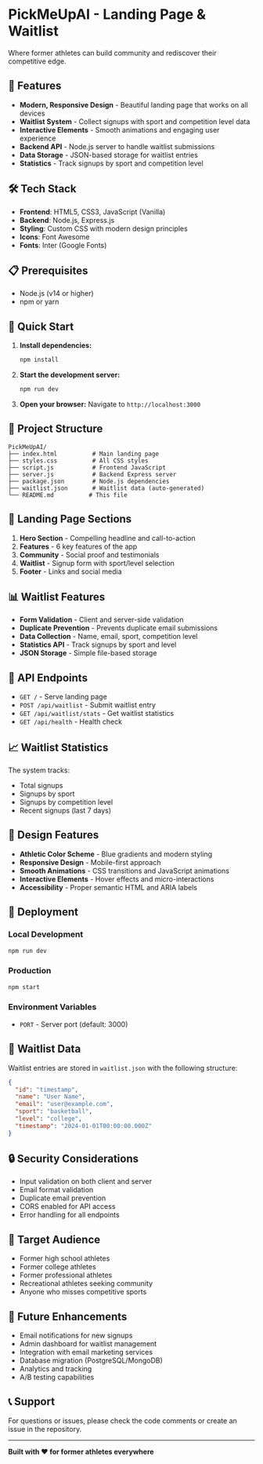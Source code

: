 # PickMeUpAI - Landing Page & Waitlist

Where former athletes can build community and rediscover their competitive edge.

## 🚀 Features

- **Modern, Responsive Design** - Beautiful landing page that works on all devices
- **Waitlist System** - Collect signups with sport and competition level data
- **Interactive Elements** - Smooth animations and engaging user experience
- **Backend API** - Node.js server to handle waitlist submissions
- **Data Storage** - JSON-based storage for waitlist entries
- **Statistics** - Track signups by sport and competition level

## 🛠️ Tech Stack

- **Frontend**: HTML5, CSS3, JavaScript (Vanilla)
- **Backend**: Node.js, Express.js
- **Styling**: Custom CSS with modern design principles
- **Icons**: Font Awesome
- **Fonts**: Inter (Google Fonts)

## 📋 Prerequisites

- Node.js (v14 or higher)
- npm or yarn

## 🚀 Quick Start

1. **Install dependencies:**
   ```bash
   npm install
   ```

2. **Start the development server:**
   ```bash
   npm run dev
   ```

3. **Open your browser:**
   Navigate to `http://localhost:3000`

## 📁 Project Structure

```
PickMeUpAI/
├── index.html          # Main landing page
├── styles.css          # All CSS styles
├── script.js           # Frontend JavaScript
├── server.js           # Backend Express server
├── package.json        # Node.js dependencies
├── waitlist.json       # Waitlist data (auto-generated)
└── README.md          # This file
```

## 🎯 Landing Page Sections

1. **Hero Section** - Compelling headline and call-to-action
2. **Features** - 6 key features of the app
3. **Community** - Social proof and testimonials
4. **Waitlist** - Signup form with sport/level selection
5. **Footer** - Links and social media

## 📊 Waitlist Features

- **Form Validation** - Client and server-side validation
- **Duplicate Prevention** - Prevents duplicate email submissions
- **Data Collection** - Name, email, sport, competition level
- **Statistics API** - Track signups by sport and level
- **JSON Storage** - Simple file-based storage

## 🔧 API Endpoints

- `GET /` - Serve landing page
- `POST /api/waitlist` - Submit waitlist entry
- `GET /api/waitlist/stats` - Get waitlist statistics
- `GET /api/health` - Health check

## 📈 Waitlist Statistics

The system tracks:
- Total signups
- Signups by sport
- Signups by competition level
- Recent signups (last 7 days)

## 🎨 Design Features

- **Athletic Color Scheme** - Blue gradients and modern styling
- **Responsive Design** - Mobile-first approach
- **Smooth Animations** - CSS transitions and JavaScript animations
- **Interactive Elements** - Hover effects and micro-interactions
- **Accessibility** - Proper semantic HTML and ARIA labels

## 🚀 Deployment

### Local Development
```bash
npm run dev
```

### Production
```bash
npm start
```

### Environment Variables
- `PORT` - Server port (default: 3000)

## 📧 Waitlist Data

Waitlist entries are stored in `waitlist.json` with the following structure:

```json
{
  "id": "timestamp",
  "name": "User Name",
  "email": "user@example.com",
  "sport": "basketball",
  "level": "college",
  "timestamp": "2024-01-01T00:00:00.000Z"
}
```

## 🔒 Security Considerations

- Input validation on both client and server
- Email format validation
- Duplicate email prevention
- CORS enabled for API access
- Error handling for all endpoints

## 🎯 Target Audience

- Former high school athletes
- Former college athletes
- Former professional athletes
- Recreational athletes seeking community
- Anyone who misses competitive sports

## 🚀 Future Enhancements

- Email notifications for new signups
- Admin dashboard for waitlist management
- Integration with email marketing services
- Database migration (PostgreSQL/MongoDB)
- Analytics and tracking
- A/B testing capabilities

## 📞 Support

For questions or issues, please check the code comments or create an issue in the repository.

---

**Built with ❤️ for former athletes everywhere** 
